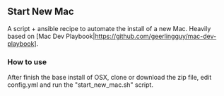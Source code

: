 ## Start New Mac

A script + ansible recipe to automate the install of a new Mac. Heavily based on [Mac Dev Playbook|https://github.com/geerlingguy/mac-dev-playbook].

### How to use

After finish the base install of OSX, clone or download the zip file, edit config.yml and run the "start_new_mac.sh" script.
